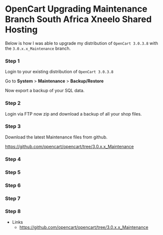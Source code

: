 # OpenCart Upgrading Maintenance Branch South Africa Xneelo Shared Hosting

Below is how I was able to upgrade my distribution of `OpenCart 3.0.3.8` with the `3.0.x.x_Maintenance` branch.

### Step 1

Login to your existing distribution of `OpenCart 3.0.3.8`

Go to **System** > **Maintenance** > **Backup/Restore**

Now export a backup of your SQL data.

### Step 2

Login via FTP now zip and download a backup of all your shop files.

### Step 3

Download the latest Maintenance files from github.

https://github.com/opencart/opencart/tree/3.0.x.x_Maintenance

### Step 4

### Step 5

### Step 6

### Step 7

### Step 8



- Links
    - https://github.com/opencart/opencart/tree/3.0.x.x_Maintenance






